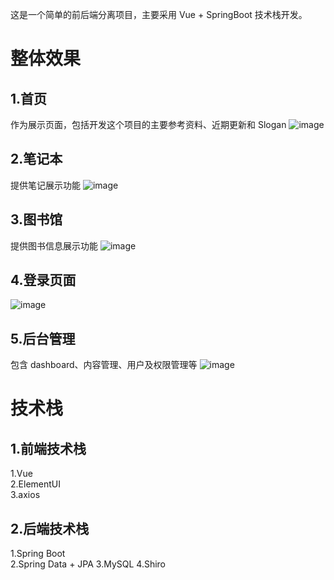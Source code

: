这是一个简单的前后端分离项目，主要采用 Vue + SpringBoot 技术栈开发。

# 整体效果

## 1.首页

作为展示页面，包括开发这个项目的主要参考资料、近期更新和 Slogan
![image](https://user-images.githubusercontent.com/70479942/156193275-2dd78f4a-177c-4df4-8a04-cac1ad57b300.png)

## 2.笔记本

提供笔记展示功能
![image](https://user-images.githubusercontent.com/70479942/156194625-7b6f454f-366f-4f5b-b348-e0a371fdb25b.png)

## 3.图书馆

提供图书信息展示功能
![image](https://user-images.githubusercontent.com/70479942/156194746-baaa29fc-4bdc-442a-910b-b3f643068d39.png)

## 4.登录页面
![image](https://user-images.githubusercontent.com/70479942/156193927-5595fd33-3e4e-4b24-94fa-43b888747948.png)

## 5.后台管理

包含 dashboard、内容管理、用户及权限管理等
![image](https://user-images.githubusercontent.com/70479942/156194562-77f8977b-9c72-4bbb-b153-e5c51900432f.png)

# 技术栈

## 1.前端技术栈

1.Vue  
2.ElementUI  
3.axios   

## 2.后端技术栈

1.Spring Boot  
2.Spring Data + JPA
3.MySQL
4.Shiro

